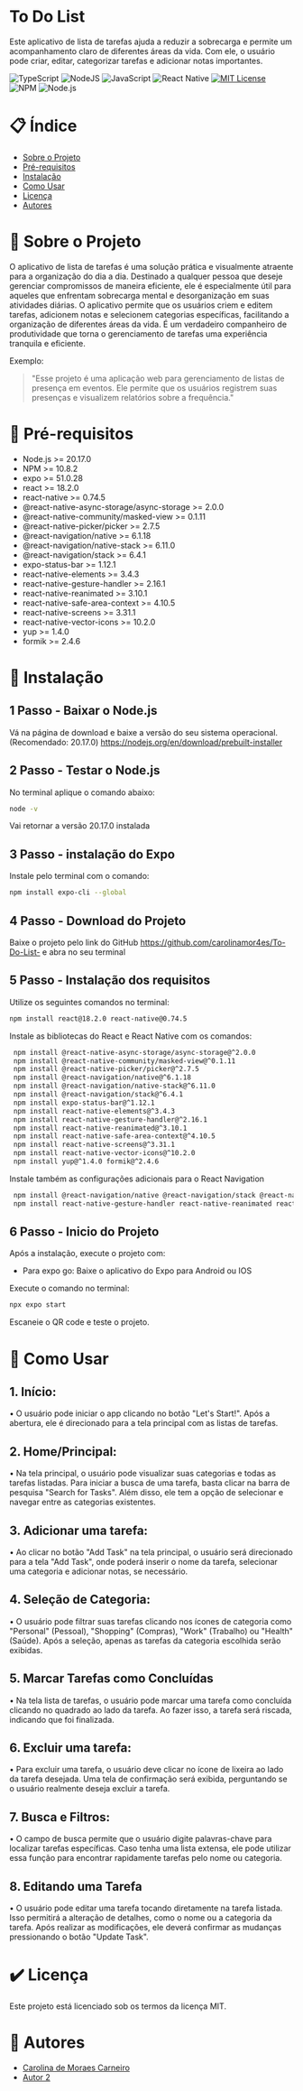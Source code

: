 # To Do List

Este aplicativo de lista de tarefas ajuda a reduzir a sobrecarga e permite um acompanhamento claro de diferentes áreas da vida. Com ele, o usuário pode criar, editar, categorizar tarefas e adicionar notas importantes.

![TypeScript](https://img.shields.io/badge/typescript-%23007ACC.svg?style=for-the-badge&logo=typescript&logoColor=white)
![NodeJS](https://img.shields.io/badge/node.js-6DA55F?style=for-the-badge&logo=node.js&logoColor=white)
![JavaScript](https://img.shields.io/badge/javascript-%23323330.svg?style=for-the-badge&logo=javascript&logoColor=%23F7DF1E)
![React Native](https://img.shields.io/badge/react_native-%2320232a.svg?style=for-the-badge&logo=react&logoColor=%2361DAFB)
[![MIT License](https://img.shields.io/badge/license-MIT-green.svg)](https://opensource.org/licenses/MIT)
![NPM](https://img.shields.io/badge/NPM-%23CB3837.svg?style=for-the-badge&logo=npm&logoColor=white)
![Node.js](https://img.shields.io/badge/Node.js-v20.17.0-brightgreen)

# 📋 Índice
- [Sobre o Projeto](#sobre-o-projeto)
- [Pré-requisitos](#pré-requisitos)
- [Instalação](#instalação)
- [Como Usar](#como-usar)
- [Licença](#licença)
- [Autores](#autores)

# 📝 Sobre o Projeto

O aplicativo de lista de tarefas é uma solução prática e visualmente atraente para a organização do dia a dia. Destinado a qualquer pessoa que deseje gerenciar compromissos de maneira eficiente, ele é especialmente útil para aqueles que enfrentam sobrecarga mental e desorganização em suas atividades diárias.
O aplicativo permite que os usuários criem e editem tarefas, adicionem notas e selecionem categorias específicas, facilitando a organização de diferentes áreas da vida. É um verdadeiro companheiro de produtividade que torna o gerenciamento de tarefas uma experiência tranquila e eficiente.

Exemplo:
> "Esse projeto é uma aplicação web para gerenciamento de listas de presença em eventos. Ele permite que os usuários registrem suas presenças e visualizem relatórios sobre a frequência."

# 🔧 Pré-requisitos

- Node.js >= 20.17.0
- NPM >= 10.8.2
- expo >= 51.0.28
- react >= 18.2.0
- react-native >= 0.74.5
- @react-native-async-storage/async-storage >= 2.0.0
- @react-native-community/masked-view >= 0.1.11
- @react-native-picker/picker >= 2.7.5
- @react-navigation/native >= 6.1.18
- @react-navigation/native-stack >= 6.11.0
- @react-navigation/stack >= 6.4.1
- expo-status-bar >= 1.12.1
- react-native-elements >= 3.4.3
- react-native-gesture-handler >= 2.16.1
- react-native-reanimated >= 3.10.1
- react-native-safe-area-context >= 4.10.5
- react-native-screens >= 3.31.1
- react-native-vector-icons >= 10.2.0
- yup >= 1.4.0
- formik >= 2.4.6

# 🚀 Instalação

## 1 Passo - Baixar o Node.js

Vá na página de download e baixe a versão do seu sistema operacional. (Recomendado: 20.17.0)
https://nodejs.org/en/download/prebuilt-installer

## 2 Passo - Testar o Node.js 

No terminal aplique o comando abaixo:
```bash
node -v
```
Vai retornar a versão 20.17.0 instalada

## 3 Passo - instalação do Expo

Instale pelo terminal com o comando:
```bash
npm install expo-cli --global
```
## 4 Passo - Download do Projeto

Baixe o projeto pelo link do GitHub
https://github.com/carolinamor4es/To-Do-List-
e abra no seu terminal

## 5 Passo - Instalação dos requisitos

Utilize os seguintes comandos no terminal:

```bash
npm install react@18.2.0 react-native@0.74.5
```

Instale as bibliotecas do React e React Native com os comandos:

```bash
 npm install @react-native-async-storage/async-storage@^2.0.0
 npm install @react-native-community/masked-view@^0.1.11
 npm install @react-native-picker/picker@^2.7.5
 npm install @react-navigation/native@^6.1.18
 npm install @react-navigation/native-stack@^6.11.0
 npm install @react-navigation/stack@^6.4.1
 npm install expo-status-bar@^1.12.1
 npm install react-native-elements@^3.4.3
 npm install react-native-gesture-handler@^2.16.1
 npm install react-native-reanimated@^3.10.1
 npm install react-native-safe-area-context@^4.10.5
 npm install react-native-screens@^3.31.1
 npm install react-native-vector-icons@^10.2.0
 npm install yup@^1.4.0 formik@^2.4.6
```
Instale também as configurações adicionais para o React Navigation

```bash
 npm install @react-navigation/native @react-navigation/stack @react-navigation/native-stack react-native-screens react-native-safe-area-context
 npm install react-native-gesture-handler react-native-reanimated react-native-screens react-native-safe-area-context @react-native-community/masked-view
```

## 6 Passo - Inicio do Projeto

Após a instalação, execute o projeto com:

- Para expo go:
Baixe o aplicativo do Expo para Android ou IOS

Execute o comando no terminal:
```bash
npx expo start
```
Escaneie o QR code e teste o projeto.

# 📃 Como Usar

## 1. Início:
•	O usuário pode iniciar o app clicando no botão "Let's Start!". Após a abertura,  ele é direcionado para a tela principal com as listas de tarefas.

## 2. Home/Principal:
•	Na tela principal, o usuário pode visualizar suas categorias e todas as tarefas listadas. Para iniciar a busca de uma tarefa, basta clicar na barra de pesquisa "Search for Tasks". Além disso, ele tem a opção de selecionar e navegar entre as categorias existentes.

## 3. Adicionar uma tarefa:
•	Ao clicar no botão "Add Task" na tela principal, o usuário será direcionado para a tela "Add Task", onde poderá inserir o nome da tarefa, selecionar uma categoria e adicionar notas, se necessário.

## 4. Seleção de Categoria:
•	O usuário pode filtrar suas tarefas clicando nos ícones de categoria como "Personal" (Pessoal), "Shopping" (Compras), "Work" (Trabalho) ou "Health" (Saúde). Após a seleção, apenas as tarefas da categoria escolhida serão exibidas.

## 5. Marcar Tarefas como Concluídas
•	Na tela lista de tarefas, o usuário pode marcar uma tarefa como concluída clicando no quadrado ao lado da tarefa. Ao fazer isso, a tarefa será riscada, indicando que foi finalizada.

## 6. Excluir uma tarefa:
•	Para excluir uma tarefa, o usuário deve clicar no ícone de lixeira ao lado da tarefa desejada. Uma tela de confirmação será exibida, perguntando se o usuário realmente deseja excluir a tarefa.

## 7. Busca e Filtros:
•	O campo de busca permite que o usuário digite palavras-chave para localizar tarefas específicas. Caso tenha uma lista extensa, ele pode utilizar essa função para encontrar rapidamente tarefas pelo nome ou categoria.

## 8. Editando uma Tarefa
•	O usuário pode editar uma tarefa tocando diretamente na tarefa listada. Isso permitirá a alteração de detalhes, como o nome ou a categoria da tarefa. Após realizar as modificações, ele deverá confirmar as mudanças pressionando o botão "Update Task".

# ✔️ Licença

Este projeto está licenciado sob os termos da licença MIT.

# 👥 Autores

- [Carolina de Moraes Carneiro](https://github.com/carolinamor4es)
- [Autor 2](https://github.com/autor2)
